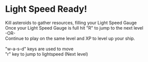 Light Speed Ready!
=================
Kill asteroids to gather resources, filling your Light Speed Gauge<br/>
Once your Light Speed Gauge is full hit "R" to jump to the next level<br/>
-OR-<br/>
Continue to play on the same level and XP to level up your ship.<br/>
<br/>
"w-a-s-d" keys are used to move<br/>
"r" key to jump to lightspeed (Next level)
